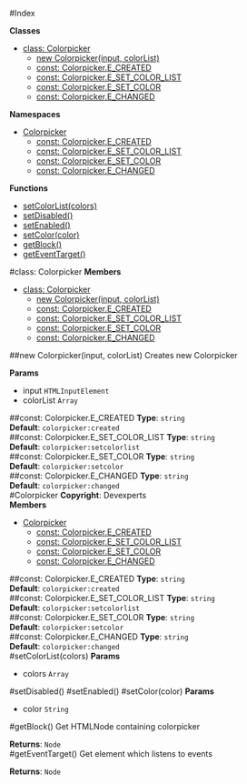 #Index

**Classes**

* [class: Colorpicker](#Colorpicker)
  * [new Colorpicker(input, colorList)](#new_Colorpicker)
  * [const: Colorpicker.E_CREATED](#Colorpicker.E_CREATED)
  * [const: Colorpicker.E_SET_COLOR_LIST](#Colorpicker.E_SET_COLOR_LIST)
  * [const: Colorpicker.E_SET_COLOR](#Colorpicker.E_SET_COLOR)
  * [const: Colorpicker.E_CHANGED](#Colorpicker.E_CHANGED)

**Namespaces**

* [Colorpicker](#Colorpicker)
  * [const: Colorpicker.E_CREATED](#Colorpicker.E_CREATED)
  * [const: Colorpicker.E_SET_COLOR_LIST](#Colorpicker.E_SET_COLOR_LIST)
  * [const: Colorpicker.E_SET_COLOR](#Colorpicker.E_SET_COLOR)
  * [const: Colorpicker.E_CHANGED](#Colorpicker.E_CHANGED)

**Functions**

* [setColorList(colors)](#setColorList)
* [setDisabled()](#setDisabled)
* [setEnabled()](#setEnabled)
* [setColor(color)](#setColor)
* [getBlock()](#getBlock)
* [getEventTarget()](#getEventTarget)
 
<a name="Colorpicker"></a>
#class: Colorpicker
**Members**

* [class: Colorpicker](#Colorpicker)
  * [new Colorpicker(input, colorList)](#new_Colorpicker)
  * [const: Colorpicker.E_CREATED](#Colorpicker.E_CREATED)
  * [const: Colorpicker.E_SET_COLOR_LIST](#Colorpicker.E_SET_COLOR_LIST)
  * [const: Colorpicker.E_SET_COLOR](#Colorpicker.E_SET_COLOR)
  * [const: Colorpicker.E_CHANGED](#Colorpicker.E_CHANGED)

<a name="new_Colorpicker"></a>
##new Colorpicker(input, colorList)
Creates new Colorpicker

**Params**

- input `HTMLInputElement`  
- colorList `Array`  

<a name="Colorpicker.E_CREATED"></a>
##const: Colorpicker.E_CREATED
**Type**: `string`  
**Default**: `colorpicker:created`  
<a name="Colorpicker.E_SET_COLOR_LIST"></a>
##const: Colorpicker.E_SET_COLOR_LIST
**Type**: `string`  
**Default**: `colorpicker:setcolorlist`  
<a name="Colorpicker.E_SET_COLOR"></a>
##const: Colorpicker.E_SET_COLOR
**Type**: `string`  
**Default**: `colorpicker:setcolor`  
<a name="Colorpicker.E_CHANGED"></a>
##const: Colorpicker.E_CHANGED
**Type**: `string`  
**Default**: `colorpicker:changed`  
<a name="Colorpicker"></a>
#Colorpicker
**Copyright**: Devexperts  
**Members**

* [Colorpicker](#Colorpicker)
  * [const: Colorpicker.E_CREATED](#Colorpicker.E_CREATED)
  * [const: Colorpicker.E_SET_COLOR_LIST](#Colorpicker.E_SET_COLOR_LIST)
  * [const: Colorpicker.E_SET_COLOR](#Colorpicker.E_SET_COLOR)
  * [const: Colorpicker.E_CHANGED](#Colorpicker.E_CHANGED)

<a name="Colorpicker.E_CREATED"></a>
##const: Colorpicker.E_CREATED
**Type**: `string`  
**Default**: `colorpicker:created`  
<a name="Colorpicker.E_SET_COLOR_LIST"></a>
##const: Colorpicker.E_SET_COLOR_LIST
**Type**: `string`  
**Default**: `colorpicker:setcolorlist`  
<a name="Colorpicker.E_SET_COLOR"></a>
##const: Colorpicker.E_SET_COLOR
**Type**: `string`  
**Default**: `colorpicker:setcolor`  
<a name="Colorpicker.E_CHANGED"></a>
##const: Colorpicker.E_CHANGED
**Type**: `string`  
**Default**: `colorpicker:changed`  
<a name="setColorList"></a>
#setColorList(colors)
**Params**

- colors `Array`  

<a name="setDisabled"></a>
#setDisabled()
<a name="setEnabled"></a>
#setEnabled()
<a name="setColor"></a>
#setColor(color)
**Params**

- color `String`  

<a name="getBlock"></a>
#getBlock()
Get HTMLNode containing colorpicker

**Returns**: `Node`  
<a name="getEventTarget"></a>
#getEventTarget()
Get element which listens to events

**Returns**: `Node`  
